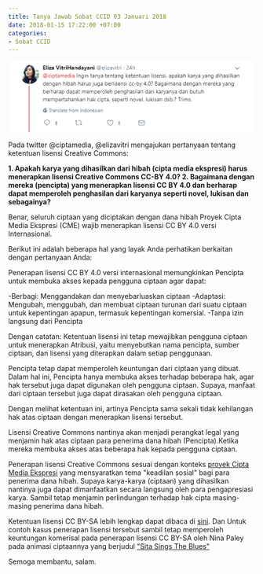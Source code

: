 ```yaml
---
title: Tanya Jawab Sobat CCID 03 Januari 2018
date: 2018-01-15 17:22:00 +07:00
categories:
- Sobat CCID
---
```


![Soba CCID 1.png](/uploads/Soba%20CCID%201.png)

Pada twitter @ciptamedia, @elizavitri  mengajukan 
pertanyaan tentang ketentuan lisensi Creative Commons:

**1. Apakah karya yang dihasilkan dari hibah (cipta media ekspresi) harus menerapkan lisensi Creative Commons CC-BY 4.0?
2. Bagaimana dengan mereka (pencipta) yang menerapkan 
lisensi CC BY 4.0 dan berharap dapat memperoleh penghasilan dari karyanya seperti novel, lukisan dan sebagainya?**

Benar, seluruh ciptaan yang diciptakan dengan dana hibah Proyek Cipta Media Ekspresi (CME) wajib menerapkan lisensi CC BY 4.0 versi Internasional.

Berikut ini adalah beberapa hal yang layak Anda perhatikan berkaitan dengan pertanyaan Anda:

Penerapan lisensi CC BY 4.0 versi internasional memungkinkan Pencipta untuk membuka akses kepada pengguna ciptaan agar dapat:

-Berbagi: Menggandakan dan menyebarluaskan ciptaan
-Adaptasi: Mengubah, menggubah, dan membuat ciptaan turunan dari suatu ciptaan untuk kepentingan apapun, termasuk kepentingan komersial.
-Tanpa izin langsung dari Pencipta

Dengan catatan:
Ketentuan lisensi ini tetap mewajibkan pengguna ciptaan untuk menerapkan Atribusi, yaitu menyebutkan nama pencipta, sumber ciptaan, dan lisensi yang diterapkan dalam setiap penggunaan.

Pencipta tetap dapat memperoleh keuntungan dari ciptaan yang dibuat. Dalam hal ini, Pencipta hanya membuka akses terhadap beberapa hak, agar hak tersebut juga dapat digunakan oleh pengguna ciptaan. Supaya, manfaat dari ciptaan tersebut juga dapat dirasakan oleh pengguna ciptaan.

Dengan melihat ketentuan ini, artinya Pencipta sama sekali tidak kehilangan hak atas ciptaan dengan menerapkan lisensi tersebut.

Lisensi Creative Commons nantinya akan menjadi perangkat legal yang menjamin hak atas ciptaan para penerima dana hibah (Pencipta).Ketika mereka membuka akses atas beberapa hak kepada pengguna ciptaan.

Penerapan lisensi Creative Commons sesuai dengan konteks [proyek Cipta Media Ekspresi](http://www.ciptamedia.org/) yang mensyaratkan tema "keadilan sosial" bagi para penerima dana hibah. Supaya karya-karya (ciptaan) yang dihasilkan nantinya juga dapat dimanfaatkan secara langsung oleh para pengapresiasi karya. Sambil tetap menjamin perlindungan terhadap hak cipta masing-masing penerima dana hibah.

Ketentuan lisensi CC BY-SA lebih lengkap dapat dibaca di [sini](http://creativecommons.org/licenses/by/4.0/deed.id). Dan Untuk contoh kasus penerapan lisensi tersebut sambil tetap memperoleh keuntungan komerisal pada penerapan lisensi CC BY-SA oleh Nina Paley pada animasi ciptaannya yang berjudul ["Sita Sings The Blues" ](http://https://wiki.creativecommons.org/wiki/Case_Studies/Sita_Sings_The_Blues)

Semoga membantu, 
salam.
